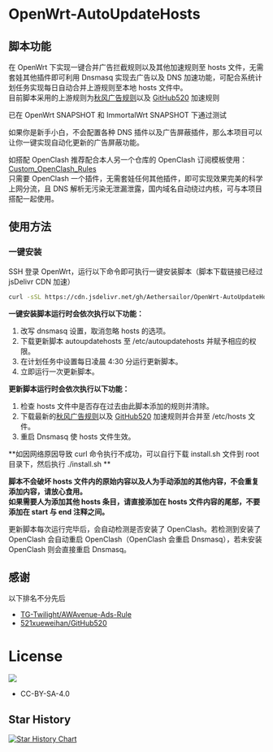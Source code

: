 # OpenWrt-AutoUpdateHosts  

## 脚本功能
在 OpenWrt 下实现一键合并广告拦截规则以及其他加速规则至 hosts 文件，无需套娃其他插件即可利用 Dnsmasq 实现去广告以及 DNS 加速功能，可配合系统计划任务实现每日自动合并上游规则至本地 hosts 文件中。  
目前脚本采用的上游规则为[秋风广告规则](https://github.com/TG-Twilight/AWAvenue-Ads-Rule)以及 [GitHub520](https://github.com/521xueweihan/GitHub520) 加速规则  

已在 OpenWrt SNAPSHOT 和 ImmortalWrt SNAPSHOT 下通过测试

如果你是新手小白，不会配置各种 DNS 插件以及广告屏蔽插件，那么本项目可以让你一键实现自动化更新的广告屏蔽功能。

如搭配 OpenClash 推荐配合本人另一个仓库的 OpenClash 订阅模板使用：[Custom_OpenClash_Rules](https://github.com/Aethersailor/Custom_OpenClash_Rules)  
只需要 OpenClash 一个插件，无需套娃任何其他插件，即可实现效果完美的科学上网分流，且 DNS 解析无污染无泄漏泄露，国内域名自动绕过内核，可与本项目搭配一起使用。  

## 使用方法  
### 一键安装  
SSH 登录 OpenWrt，运行以下命令即可执行一键安装脚本（脚本下载链接已经过 jsDelivr CDN 加速）  
```bash
curl -sSL https://cdn.jsdelivr.net/gh/Aethersailor/OpenWrt-AutoUpdateHosts@main/install.sh | sh
```
**一键安装脚本运行时会依次执行以下功能：**  
1. 改写 dnsmasq 设置，取消忽略 hosts 的选项。  
2. 下载更新脚本 autoupdatehosts 至 /etc/autoupdatehosts 并赋予相应的权限。  
3. 在计划任务中设置每日凌晨 4:30 分运行更新脚本。  
4. 立即运行一次更新脚本。  

**更新脚本运行时会依次执行以下功能：**  
1. 检查 hosts 文件中是否存在过去由此脚本添加的规则并清除。  
2. 下载最新的[秋风广告规则](https://github.com/TG-Twilight/AWAvenue-Ads-Rule)以及 [GitHub520](https://github.com/521xueweihan/GitHub520) 加速规则并合并至 /etc/hosts 文件。
3. 重启 Dnsmasq 使 hosts 文件生效。  

**如因网络原因导致 curl 命令执行不成功，可以自行下载 install.sh 文件到 root 目录下，然后执行 ./install.sh **  

**脚本不会破坏 hosts 文件内的原始内容以及人为手动添加的其他内容，不会重复添加内容，请放心食用。**  
**如果需要人为添加其他 hosts 条目，请直接添加在 hosts 文件内容的尾部，不要添加在 start 与 end 注释之间。**  

更新脚本每次运行完毕后，会自动检测是否安装了 OpenClash。若检测到安装了 OpenClash 会自动重启 OpenClash（OpenClash 会重启 Dnsmasq），若未安装 OpenClash 则会直接重启 Dnsmasq。  

## 感谢  
以下排名不分先后  
- [TG-Twilight/AWAvenue-Ads-Rule](https://github.com/TG-Twilight/AWAvenue-Ads-Rule)  
- [521xueweihan/GitHub520](https://github.com/521xueweihan/GitHub520)  

# License  
[![](https://licensebuttons.net/l/by-sa/4.0/88x31.png)](https://creativecommons.org/licenses/by-sa/4.0/deed.zh)
* CC-BY-SA-4.0  

## Star History

[![Star History Chart](https://api.star-history.com/svg?repos=Aethersailor/OpenWrt-AutoUpdateHosts&type=Date)](https://star-history.com/#Aethersailor/OpenWrt-AutoUpdateHosts&Date)
